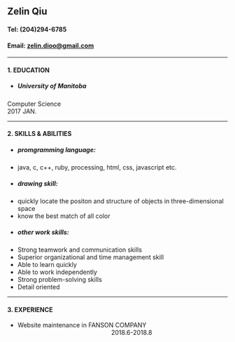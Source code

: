 
## Zelin Qiu
#### Tel: (204)294-6785<br />
#### Email: zelin.dioo@gmail.com<br />
<hr />

#### 1. EDUCATION <br />
* ##### University of Manitoba <br />
Computer Science &emsp;&emsp;&emsp;&emsp;&emsp;&emsp;&emsp;&emsp;&emsp;&emsp;&emsp;&emsp;&emsp;&emsp;&emsp;&emsp;&emsp;&emsp;&emsp;&emsp;&emsp;&emsp;&emsp;&emsp;&emsp; 2017 JAN. <br />
<hr />

#### 2. SKILLS & ABILITIES <br />
* ##### promgramming language: <br />
 * java, c, c++, ruby, processing, html, css, javascript etc. <br />
* ##### drawing skill: <br />
 * quickly locate the positon and structure of objects in three-dimensional space <br />
 * know the best match of all color <br />
* ##### other work skills: <br />
 *	Strong teamwork and communication skills <br />
 *	Superior organizational and time management skill <br />
 *	Able to learn quickly <br />
 *	Able to work independently <br />
 *	Strong problem-solving skills <br />
 *	Detail oriented <br />

<hr />

#### 3. EXPERIENCE
* Website maintenance in FANSON  COMPANY &emsp;&emsp;&emsp;&emsp;&emsp;&emsp;&emsp;&emsp;&emsp;&emsp;&emsp;&emsp;&emsp;&emsp;&emsp; 2018.6-2018.8 <br />
